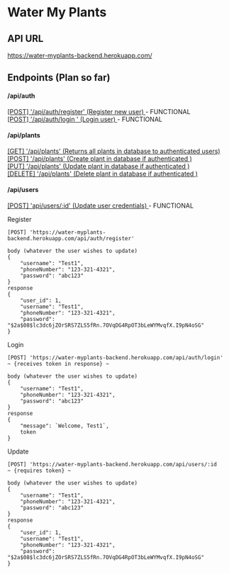 # Water My Plants

## API URL 

https://water-myplants-backend.herokuapp.com/

## Endpoints (Plan so far)

#### /api/auth
[[POST] '/api/auth/register' (Register new user) ](#register) - FUNCTIONAL</br> 
[[POST] '/api/auth/login ' (Login user) ](#login) - FUNCTIONAL</br>

#### /api/plants
[[GET] '/api/plants' (Returns all plants in database to authenticated users) ](#get-plants)</br>
[[POST] '/api/plants' (Create plant in database if authenticated ) ](#create-plants)</br>
[[PUT] '/api/plants' (Update plant in database if authenticated ) ](#update-plant)</br>
[[DELETE] '/api/plants' (Delete plant in database if authenticated ) ](#delete-plant)</br>

#### /api/users
[[POST] 'api/users/:id' (Update user credentials) ](#update-user) - FUNCTIONAL</br>

<a name='register'>Register</a>
```
[POST] 'https://water-myplants-backend.herokuapp.com/api/auth/register' 
```

```
body (whatever the user wishes to update)
{
    "username": "Test1",
    "phoneNumber": "123-321-4321",
    "password": "abc123"
}
response
{
    "user_id": 1,
    "username": "Test1",
    "phoneNumber": "123-321-4321",
    "password": "$2a$08$lc3dc6jZOrSRS7ZLS5fRn.7OVqDG4RpOT3bLeWYMvqfX.I9pN4oSG"
}
```

<a name='login'>Login</a>
```
[POST] 'https://water-myplants-backend.herokuapp.com/api/auth/login'
~ {receives token in response} ~
```

```
body (whatever the user wishes to update)
{
    "username": "Test1",
    "phoneNumber": "123-321-4321",
    "password": "abc123"
}
response
{
    "message": `Welcome, Test1`,
    token
}
```

<a name='update-user'>Update</a>
```
[POST] 'https://water-myplants-backend.herokuapp.com/api/users/:id 
~ {requires token} ~
```

```
body (whatever the user wishes to update)
{
    "username": "Test1",
    "phoneNumber": "123-321-4321",
    "password": "abc123"
}
response
{
    "user_id": 1,
    "username": "Test1",
    "phoneNumber": "123-321-4321",
    "password": "$2a$08$lc3dc6jZOrSRS7ZLS5fRn.7OVqDG4RpOT3bLeWYMvqfX.I9pN4oSG"
}
```
